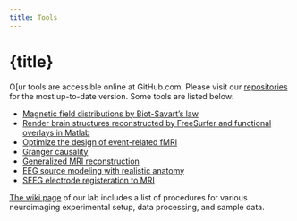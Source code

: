 ```yaml
---
title: Tools
---
```


<script lang="ts">
    import Icon from "@iconify/svelte";
</script>

# {title}

O[ur tools are accessible online at <Icon icon="carbon:logo-github" class="inline mb-1" /> GitHub.com. Please visit our [repositories](https://github.com/fahsuanlin/fhlin_toolbox/wiki) for the most up-to-date version. Some tools are listed below:

* [Magnetic field distributions by Biot-Savart’s law](https://github.com/fahsuanlin/fhlin_toolbox/wiki/MRI:-magnetic-field-distributions-by-Biot-Savart%E2%80%99s-law)
* [Render brain structures reconstructed by FreeSurfer and functional overlays in Matlab](https://github.com/fahsuanlin/fhlin_toolbox/wiki/Render-brain-with-a-dynamic-overlay)
* [Optimize the design of event-related fMRI](https://github.com/fahsuanlin/fhlin_toolbox/wiki/fMRI:-optimize-the-design-of-event-related-fMRI)
* [Granger causality](https://github.com/fahsuanlin/fhlin_toolbox/wiki/Modeling:-Granger-causality-analysis)
* [Generalized MRI reconstruction](https://github.com/fahsuanlin/fhlin_toolbox/wiki/MRI:-generalized-iterative-reconstruction)
* [EEG source modeling with realistic anatomy](https://github.com/fahsuanlin/fhlin_toolbox/wiki/EEG:-souce-modeling)
* [SEEG electrode registeration to MRI](https://github.com/fahsuanlin/fhlin_toolbox/wiki/SEEG:-register-electrodes-to-MRI)


[The wiki page](https://github.com/fahsuanlin/labmanual/wiki) of our lab includes a list of procedures for various neuroimaging experimental setup, data processing, and sample data.